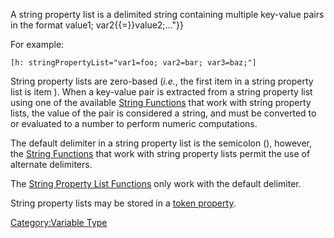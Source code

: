 A string property list is a delimited string containing multiple
key-value pairs in the format value1; var2{{=}}value2;..."}}

For example:

``` mtmacro numberLines
[h: stringPropertyList="var1=foo; var2=bar; var3=baz;"]
```

String property lists are zero-based (*i.e.*, the first item in a string
property list is item ). When a key-value pair is extracted from a
string property list using one of the available [String
Functions](:Category:String_Function "wikilink") that work with string
property lists, the value of the pair is considered a string, and must
be converted to or evaluated to a number to perform numeric
computations.

The default delimiter in a string property list is the semicolon (),
however, the [String Functions](:Category:String_Function "wikilink")
that work with string property lists permit the use of alternate
delimiters.

The [String Property List
Functions](:Category:String_Property_List_Function "wikilink") only work
with the default delimiter.

String property lists may be stored in a [token
property](Token_Property "wikilink").

[Category:Variable Type](Category:Variable_Type "wikilink")